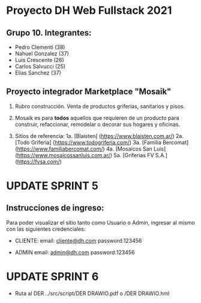 # Proyecto DH Web Fullstack 2021
## Grupo 10. Integrantes:

* Pedro Clementi (38)
* Nahuel Gonzalez (37)
* Luis Crescente (26)
* Carlos Salvucci (25)
* Elias Sanchez (37)

## Proyecto integrador Marketplace "Mosaik"

1. Rubro construcción. Venta de productos griferias, sanitarios y pisos. 

2. Mosaik es para **todos** aquellos que requieren de un producto para construir, refaccionar, remodelar o decorar sus hogares y oficinas.

3. Sitios de referencia:
	1a. [Blaisten] (https://www.blaisten.com.ar/)
	2a. [Todo Griferia] (https://www.todogriferia.com/)
	3a. [Familia Bercomat] (https://www.familiabercomat.com/)
	4a. [Mosaicos San Luis] (https://www.mosaicossanluis.com.ar/)
	5a. [Griferias FV S.A.] (https://fvsa.com/)


# UPDATE SPRINT 5
## Instrucciones de ingreso:

Para poder visualizar el sitio tanto como Usuario o Admin, ingresar al mismo con las siguientes credenciales:

* CLIENTE:
email: cliente@dh.com
password:123456

* ADMIN
email: admin@dh.com
password:123456

# UPDATE SPRINT 6

* Ruta al DER
../src/script/DER DRAWIO.pdf o /DER DRAWIO.hml

